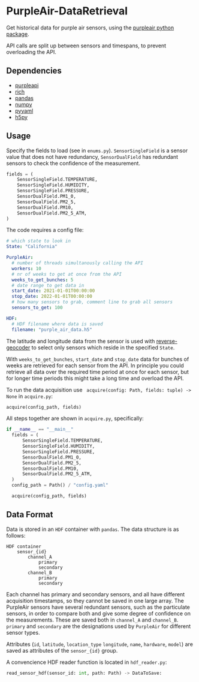 # PurpleAir-DataRetrieval
 Get historical data for purple air sensors, using the [purpleair python package](https://github.com/ReagentX/purple_air_api).

API calls are split up between sensors and timespans, to prevent overloading the API.

## Dependencies
* [purpleapi](https://github.com/thampiman/reverse-geocoder)
* [rich](https://rich.readthedocs.io/en/stable/introduction.html#:~:text=Rich%20is%20a%20Python%20library,in%20a%20more%20readable%20way.)
* [pandas](https://pandas.pydata.org/)
* [numpy](https://numpy.org/)
* [pyyaml](https://pyyaml.org/)
* [h5py](https://www.h5py.org/)

## Usage
Specify the fields to load (see in `enums.py`). `SensorSingleField` is a sensor value that does not have redundancy, `SensorDualField` has redundant sensors to check the confidence of the measurement.
```Python
fields = (
    SensorSingleField.TEMPERATURE,
    SensorSingleField.HUMIDITY,
    SensorSingleField.PRESSURE,
    SensorDualField.PM1_0,
    SensorDualField.PM2_5,
    SensorDualField.PM10,
    SensorDualField.PM2_5_ATM,
)
```
The code requires a config file:
```Yaml
# which state to look in
State: "California"

PurpleAir:
  # number of threads simultanously calling the API
  workers: 10
  # nr of weeks to get at once from the API
  weeks_to_get_bunches: 5
  # date range to get data in
  start_date: 2021-01-01T00:00:00
  stop_date: 2022-01-01T00:00:00
  # how many sensors to grab, comment line to grab all sensors
  sensors_to_get: 100

HDF:
  # HDF filename where data is saved
  filename: "purple_air_data.h5"
```

The latitude and longitude data from the sensor is used with [reverse-geocoder](https://github.com/thampiman/reverse-geocoder) to select only sensors which reside in the specified `State`.

With `weeks_to_get_bunches`, `start_date` and `stop_date` data for bunches of weeks are retrieved for each sensor from the API. In principle you could retrieve all data over the required time period at once for each sensor, but for longer time periods this might take a long time and overload the API.

To run the data acquisition use ` acquire(config: Path, fields: tuple) -> None` in `acquire.py`:
```Python
acquire(config_path, fields)
```

All steps together are shown in `acquire.py`, specifically:
```Python
if __name__ == "__main__"
  fields = (
      SensorSingleField.TEMPERATURE,
      SensorSingleField.HUMIDITY,
      SensorSingleField.PRESSURE,
      SensorDualField.PM1_0,
      SensorDualField.PM2_5,
      SensorDualField.PM10,
      SensorDualField.PM2_5_ATM,
  )
  config_path = Path() / "config.yaml"

  acquire(config_path, fields)
```

## Data Format
Data is stored in an `HDF` container with `pandas`. The data structure is as follows:
```
HDF container
    sensor_{id}
        channel_A
            primary
            secondary
        channel_B
            primary
            secondary
```
Each channel has primary and secondary sensors, and all have different acquisition timestamps, so they cannot be saved in one large array.
The PurpleAir sensors have several redundant sensors, such as the particulate sensors, in order to compare both and give some degree of confidence on the measurements. These are saved both in `channel_A` and `channel_B`. `primary` and `secondary` are the designations used by `PurpleAir` for different sensor types. 

Attributes (`id`, `latitude`, `location_type` `longitude`, `name`, `hardware`, `model`) are saved as attributes of the `sensor_{id}` group.

A convencience HDF reader function is located in `hdf_reader.py`:
```Python
read_sensor_hdf(sensor_id: int, path: Path) -> DataToSave:
```